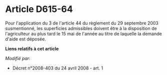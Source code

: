 # Article D615-64

Pour l'application du 3 de l'article 44 du règlement du 29 septembre 2003 susmentionné, les superficies admissibles doivent
être à la disposition de l'agriculteur au plus tard le 15 mai de l'année au titre de laquelle la demande d'aide est déposée.

**Liens relatifs à cet article**

_Modifié par_:

  - Décret n°2008-403 du 24 avril 2008 - art. 1
